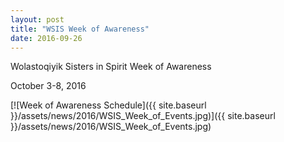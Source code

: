 ```yaml
---
layout: post
title: "WSIS Week of Awareness"
date: 2016-09-26
---
```


Wolastoqiyik Sisters in Spirit Week of Awareness

October 3-8, 2016

[![Week of Awareness Schedule]({{ site.baseurl }}/assets/news/2016/WSIS_Week_of_Events.jpg)]({{ site.baseurl }}/assets/news/2016/WSIS_Week_of_Events.jpg)
